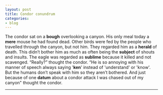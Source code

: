```yaml
---
layout: post
title: Condor conundrum
categories:
- blog
---
```


The condor sat on a **bough** overlooking a canyon. His only meal today a **mere** mouse he had found dead. Other birds were fed by the people who travelled through the canyon, but not him. They regarded him as a **herald** of death. This didn’t bother him as much as often being the **subject** of shouts and insults. The eagle was regarded as **sublime** because it killed and not scavenged. “Really?” thought the condor. “He is so annoying with his manner of speech always saying '**ken**' instead of 'understand' or 'know'. But the humans don’t speak with him so they aren’t bothered. And just because of one **datum** about a condor attack I was chased out of my canyon" thought the condor.

---

